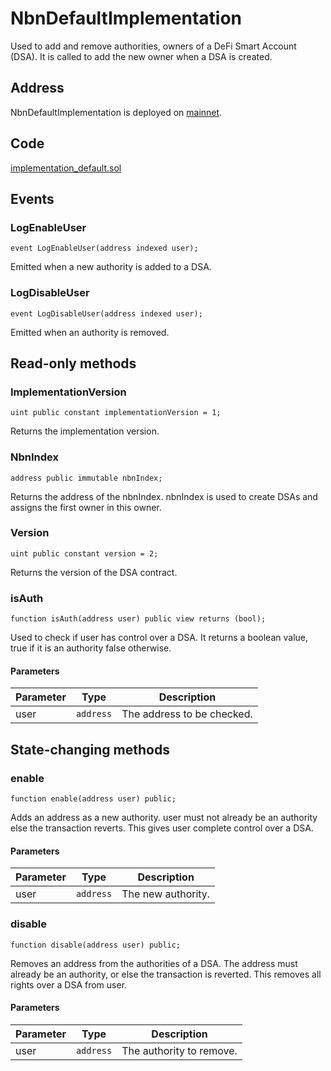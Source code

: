 # NbnDefaultImplementation

Used to add and remove authorities, owners of a DeFi Smart Account (DSA). It is called to add the new owner when a DSA is created.

## Address

NbnDefaultImplementation is deployed on [mainnet](https://bscscan.com/address/0xc9Fc01064Ad33ACaa4534dA4604Fd6602CEF873d).

## Code

[implementation_default.sol](https://github.com/Open-Currency-Collective/nubian-dsa-contracts/blob/master/contracts/v2/accounts/implementation_default.sol)

## Events

### LogEnableUser

```solidity
event LogEnableUser(address indexed user);
```

Emitted when a new authority is added to a DSA.

### LogDisableUser

```solidity
event LogDisableUser(address indexed user);
```

Emitted when an authority is removed.

## Read-only methods

### ImplementationVersion

```solidity
uint public constant implementationVersion = 1;
```

Returns the implementation version.

### NbnIndex

```solidity
address public immutable nbnIndex;
```

Returns the address of the nbnIndex. nbnIndex is used to create DSAs and assigns the first owner in this owner.

### Version

```solidity
uint public constant version = 2;
```

Returns the version of the DSA contract.

### isAuth

```solidity
function isAuth(address user) public view returns (bool);
```

Used to check if user has control over a DSA. It returns a boolean value, true if it is an authority false otherwise.

#### Parameters

| Parameter | Type | Description
| --- | --- | --- |
| user | `address` | The address to be checked. |

## State-changing methods

### enable

```solidity
function enable(address user) public;
```

Adds an address as a new authority. user must not already be an authority else the transaction reverts. This gives user complete control over a DSA.

#### Parameters

| Parameter | Type | Description
| --- | --- | --- |
| user | `address` | The new authority. |

### disable

```solidity
function disable(address user) public;
```

Removes an address from the authorities of a DSA. The address must already be an authority, or else the transaction is reverted. This removes all rights over a DSA from user.

#### Parameters

| Parameter | Type | Description
| --- | --- | --- |
| user | `address` | The authority to remove. |
